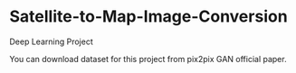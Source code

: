 # Satellite-to-Map-Image-Conversion
Deep Learning Project 

You can download dataset for this project from pix2pix GAN official paper. 


